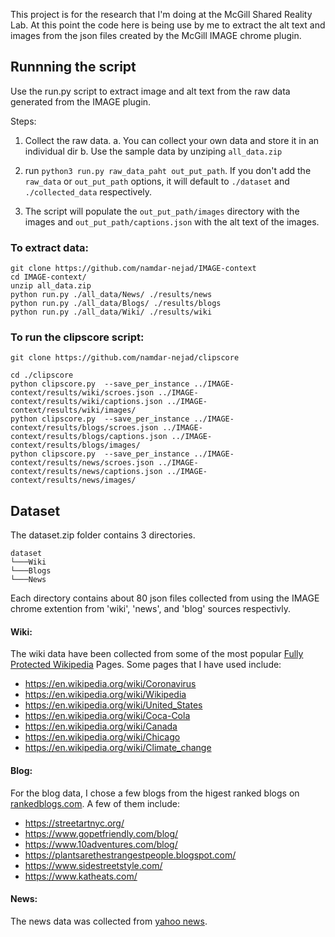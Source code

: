 
This project is for the research that I'm doing at the McGill Shared Reality Lab.
At this point the code here is being use by me to extract the alt text and images from the json files created by the McGill IMAGE chrome plugin.

## Runnning the script

Use the run.py script to extract image and alt text from the raw data generated from the IMAGE plugin.

Steps:
1. Collect the raw data.
    a. You can collect your own data and store it in an individual dir
    b. Use the sample data by unziping `all_data.zip`
2. run `python3 run.py raw_data_paht out_put_path`. If you don't add the `raw_data` or `out_put_path` options, it will default to `./dataset` and `./collected_data` respectively.

3. The script will populate the `out_put_path/images` directory with the images and `out_put_path/captions.json` with the alt text of the images.


### To extract data:
```
git clone https://github.com/namdar-nejad/IMAGE-context
cd IMAGE-context/
unzip all_data.zip
python run.py ./all_data/News/ ./results/news
python run.py ./all_data/Blogs/ ./results/blogs
python run.py ./all_data/Wiki/ ./results/wiki
```

### To run the clipscore script:

```
git clone https://github.com/namdar-nejad/clipscore
```

```
cd ./clipscore
python clipscore.py  --save_per_instance ../IMAGE-context/results/wiki/scroes.json ../IMAGE-context/results/wiki/captions.json ../IMAGE-context/results/wiki/images/
python clipscore.py  --save_per_instance ../IMAGE-context/results/blogs/scroes.json ../IMAGE-context/results/blogs/captions.json ../IMAGE-context/results/blogs/images/
python clipscore.py  --save_per_instance ../IMAGE-context/results/news/scroes.json ../IMAGE-context/results/news/captions.json ../IMAGE-context/results/news/images/
```

## Dataset
The dataset.zip folder contains 3 directories.
```
dataset
└───Wiki
└───Blogs
└───News
```
Each directory contains about 80 json files collected from using the IMAGE chrome extention from 'wiki', 'news', and 'blog' sources respectivly.

#### Wiki:
The wiki data have been collected from some of the most popular [Fully Protected Wikipedia](https://en.wikipedia.org/wiki/User:West.andrew.g/Popular_pages) Pages.
Some pages that I have used include:
* https://en.wikipedia.org/wiki/Coronavirus
* https://en.wikipedia.org/wiki/Wikipedia
* https://en.wikipedia.org/wiki/United_States
* https://en.wikipedia.org/wiki/Coca-Cola
* https://en.wikipedia.org/wiki/Canada
* https://en.wikipedia.org/wiki/Chicago
* https://en.wikipedia.org/wiki/Climate_change

#### Blog:
For the blog data, I chose a few blogs from the higest ranked blogs on [rankedblogs.com](https://www.rankedblogs.com). A few of them include:
* https://streetartnyc.org/
* https://www.gopetfriendly.com/blog/
* https://www.10adventures.com/blog/
* https://plantsarethestrangestpeople.blogspot.com/
* https://www.sidestreetstyle.com/
* https://www.katheats.com/

#### News:
The news data was collected from [yahoo news](https://www.yahoo.ca).
